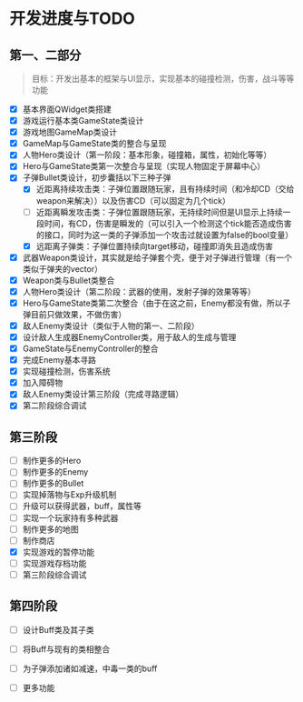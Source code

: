 # 开发进度与TODO

## 第一、二部分

> 目标：开发出基本的框架与UI显示，实现基本的碰撞检测，伤害，战斗等等功能

- [x] 基本界面QWidget类搭建
- [x] 游戏运行基本类GameState类设计
- [x] 游戏地图GameMap类设计
- [x] GameMap与GameState类的整合与呈现
- [x] 人物Hero类设计（第一阶段：基本形象，碰撞箱，属性，初始化等等）
- [x] Hero与GameState类第一次整合与呈现（实现人物固定于屏幕中心）
- [x] 子弹Bullet类设计，初步囊括以下三种子弹
    - [x] 近距离持续攻击类：子弹位置跟随玩家，且有持续时间（和冷却CD（交给weapon来解决））以及伤害CD（可以固定为几个tick）
    - [ ] 近距离瞬发攻击类：子弹位置跟随玩家，无持续时间但是UI显示上持续一段时间，有CD，伤害是瞬发的（可以引入一个检测这个tick能否造成伤害的接口，同时为这一类的子弹添加一个攻击过就设置为false的bool变量）
    - [x] 远距离子弹类：子弹位置持续向target移动，碰撞即消失且造成伤害
- [x] 武器Weapon类设计，其实就是给子弹套个壳，便于对子弹进行管理（有一个类似于弹夹的vector）
- [x] Weapon类与Bullet类整合
- [x] 人物Hero类设计（第二阶段：武器的使用，发射子弹的效果等等）
- [x] Hero与GameState类第二次整合（由于在这之前，Enemy都没有做，所以子弹目前只做效果，不做伤害）
- [x] 敌人Enemy类设计（类似于人物的第一、二阶段）
- [x] 设计敌人生成器EnemyController类，用于敌人的生成与管理
- [x] GameState与EnemyController的整合
- [x] 完成Enemy基本寻路
- [x] 实现碰撞检测，伤害系统
- [x] 加入障碍物
- [x] 敌人Enemy类设计第三阶段（完成寻路逻辑）
- [x] 第二阶段综合调试

## 第三阶段

- [ ] 制作更多的Hero
- [ ] 制作更多的Enemy
- [ ] 制作更多的Bullet
- [ ] 实现掉落物与Exp升级机制
- [ ] 升级可以获得武器，buff，属性等
- [ ] 实现一个玩家持有多种武器
- [ ] 制作更多的地图
- [ ] 制作商店
- [x] 实现游戏的暂停功能
- [ ] 实现游戏存档功能
- [ ] 第三阶段综合调试

## 第四阶段

- [ ] 设计Buff类及其子类

- [ ] 将Buff与现有的类相整合

- [ ] 为子弹添加诸如减速，中毒一类的buff

- [ ] 更多功能

    